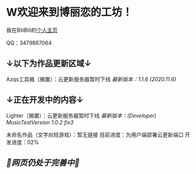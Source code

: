 # W欢迎来到博丽恋的工坊！
我在BiliBili的[个人主页](https://space.bilibili.com/106596319)

QQ：3479867064

## ↓以下为作品更新区域↓

Azqs工具箱（搁置）：云更新服务器暂时下线 *最新版本：1.1.6 (2020.11.6)*

## ↓正在开发中的内容↓

Lighter（搁置）：云更新服务器暂时下线 *最新版本：(Developer) MusicTestVersion 1.0.2 fix3*

未命名作品（文字向轻游戏）：暂无链接  目前进度：为用户端部署云更新端口 开发进度：02% 

## *🔧网页仍处于完善中🔨*
